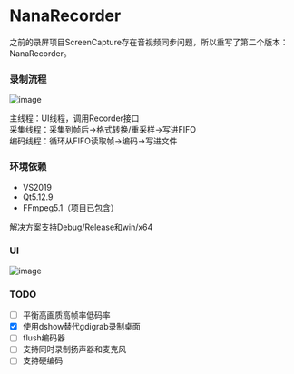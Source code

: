 # NanaRecorder

之前的录屏项目ScreenCapture存在音视频同步问题，所以重写了第二个版本：NanaRecorder。  

### 录制流程
![image](https://user-images.githubusercontent.com/19988547/183014314-ab124ad5-4ee4-47ce-b19d-52d1c5f41ee1.png)  

主线程：UI线程，调用Recorder接口  
采集线程：采集到帧后->格式转换/重采样->写进FIFO  
编码线程：循环从FIFO读取帧->编码->写进文件


### 环境依赖

- VS2019
- Qt5.12.9 
- FFmpeg5.1（项目已包含）  
  
解决方案支持Debug/Release和win/x64

### UI
![image](https://user-images.githubusercontent.com/19988547/184412993-248cb2d1-b0b5-428f-be1b-8329d8bb837a.png)

### TODO
- [ ] 平衡高画质高帧率低码率  
- [X] 使用dshow替代gdigrab录制桌面  
- [ ] flush编码器  
- [ ] 支持同时录制扬声器和麦克风  
- [ ] 支持硬编码
